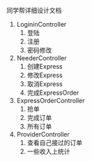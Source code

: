 同学帮详细设计文档

1. LogininController
   1. 登陆
   2. 注册
   3. 密码修改
2. NeederController
   1. 创建Express
   2. 修改Express
   3. 取消Express
   4. 完成ExpressOrder
3. ExpressOrderController
   1. 抢单
   2. 完成订单
   3. 所有订单
4. ProviderController
   1. 查看自己接过的订单
   2. 一些收入上统计